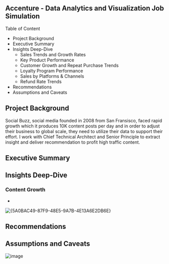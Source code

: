 ## Accenture - Data	Analytics	and	Visualization	Job Simulation

Table of Content
- Project Background
- Executive Summary
- Insights Deep-Dive
  - Sales Trends and Growth Rates
  - Key Product Performance
  - Customer Growth and Repeat Purchase Trends
  - Loyalty Program Performance
  - Sales by Platforms & Channels
  - Refund Rate Trends
- Recommendations
- Assumptions and Caveats

## Project Background
Social Buzz, social media founded in 2008 from San Fransisco, faced rapid growth which it produces 10K content posts per day and in order to adjust their business to global scale, they need to utilize their data to support their effort. I work with Chief Technical Architect and Senior Principle to extract insight and deliver recommendation to profit high traffic content.

## Executive Summary

## Insights Deep-Dive

### Content Growth
- 
![{5A0BAC49-87F9-48E5-9A7B-4E13A6E2DB6E}](https://github.com/user-attachments/assets/d415ddc1-67ac-43d9-99fc-f1d75b854c32)

## Recommendations

## Assumptions and Caveats


![image](https://github.com/user-attachments/assets/bb92b33b-5d9c-459f-b47f-a3ab02d934fd)

